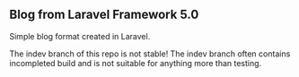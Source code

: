 ## Blog from Laravel Framework 5.0

Simple blog format created in Laravel.

The indev branch of this repo is not stable! The indev branch often contains incompleted build and is not suitable for anything more than testing.